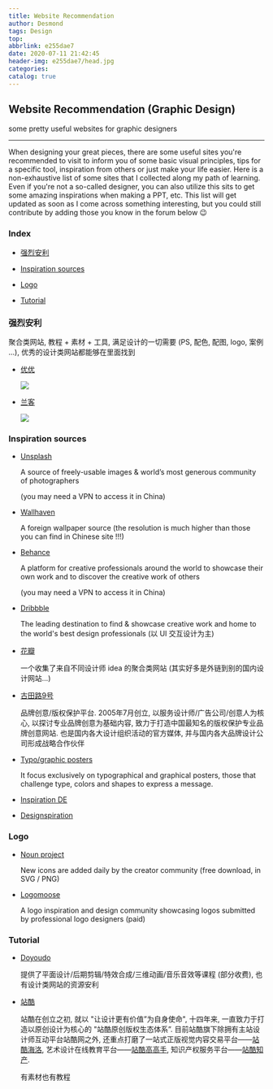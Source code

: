 ```yaml
---
title: Website Recommendation
author: Desmond
tags: Design
top: 
abbrlink: e255dae7
date: 2020-07-11 21:42:45
header-img: e255dae7/head.jpg
categories:
catalog: true
---
```




## Website Recommendation (Graphic Design)

some pretty useful websites for graphic designers

------

When designing your great pieces, there are some useful sites you're recommended to visit to inform you of some basic visual principles, tips for a specific tool, inspiration from others or just make your life easier. Here is a non-exhaustive list of some sites that I collected along my path of learning.  Even if you're not a so-called designer, you can also utilize this sits to get some amazing inspirations when making a PPT, etc. This list will get updated as soon as I come across something interesting, but you could still contribute by adding those you know in the forum below 😉



### Index

- [强烈安利](#强烈安利)

- [Inspiration sources](#inspiration-sources)
- [Logo](#logo)
- [Tutorial](#tutorial)



### 强烈安利

聚合类网站, 教程 + 素材 + 工具, 满足设计的一切需要 (PS, 配色, 配图, logo, 案例 ...), 优秀的设计类网站都能够在里面找到 

- [优优](https://uiiiuiii.com/)

  ![](e255dae7/ui.jpg)

  

- [兰客](http://lackk.com/)

  ![](e255dae7/lack.png)



### Inspiration sources

- [Unsplash](https://unsplash.com/) 

  A source of freely-usable images & world’s most generous community of photographers 

  (you may need a VPN to access it in China)

- [Wallhaven](https://wallhaven.cc/)

  A foreign wallpaper source (the resolution is much higher than those you can find in Chinese site !!!)

- [Behance](https://www.behance.net/)

  A platform for creative professionals around the world to showcase their own work and to discover the creative work of others

  (you may need a VPN to access it in China)

- [Dribbble](https://dribbble.com/)

  The leading destination to find & showcase creative work and home to the world's best design professionals (以 UI 交互设计为主)

- [花瓣](https://huaban.com/)

  一个收集了来自不同设计师 idea 的聚合类网站 (其实好多是外链到别的国内设计网站...)

- [古田路9号](https://www.gtn9.com/)

  品牌创意/版权保护平台. 2005年7月创立, 以服务设计师/广告公司/创意人为核心, 以探讨专业品牌创意为基础内容, 致力于打造中国最知名的版权保护专业品牌创意网站. 也是国内各大设计组织活动的官方媒体, 并与国内各大品牌设计公司形成战略合作伙伴
  
- [Typo/graphic posters](https://www.typographicposters.com/)

  It focus exclusively on typographical and graphical posters, those that challenge type, colors and shapes to express a message.

- [Inspiration DE](https://www.inspirationde.com/)

- [Designspiration](https://www.designspiration.com/)



### Logo

- [Noun project](https://thenounproject.com/)

  New icons are added daily by the creator community (free download, in SVG / PNG)

- [Logomoose](https://www.logomoose.com/)

  A logo inspiration and design community showcasing logos submitted by professional logo designers (paid)



### Tutorial

- [Doyoudo](https://www.doyoudo.com/)

  提供了平面设计/后期剪辑/特效合成/三维动画/音乐音效等课程 (部分收费), 也有设计类网站的资源安利

- [站酷](https://www.zcool.com.cn/)

  站酷在创立之初, 就以 "让设计更有价值”为自身使命", 十四年来, 一直致力于打造以原创设计为核心的 "站酷原创版权生态体系”. 目前站酷旗下除拥有主站设计师互动平台站酷网之外, 还重点打磨了一站式正版视觉内容交易平台——[站酷海洛](https://www.hellorf.com/), 艺术设计在线教育平台——[站酷高高手](https://www.gogoup.com/), 知识产权服务平台——[站酷知产](https://www.zcoolip.com/).

  有素材也有教程

  